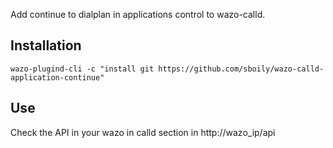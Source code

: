 Add continue to dialplan in applications control to wazo-calld.

Installation
------------

    wazo-plugind-cli -c "install git https://github.com/sboily/wazo-calld-application-continue"

Use
---

Check the API in your wazo in calld section in http://wazo_ip/api
